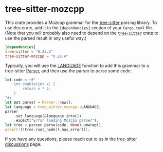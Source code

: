 # tree-sitter-mozcpp

This crate provides a Mozcpp grammar for the [tree-sitter][] parsing library. To
use this crate, add it to the `[dependencies]` section of your `Cargo.toml`
file.  (Note that you will probably also need to depend on the
[`tree-sitter`][tree-sitter crate] crate to use the parsed result in any useful
way.)

``` toml
[dependencies]
tree-sitter = "0.25.3"
tree-sitter-mozcpp = "0.20.4"
```

Typically, you will use the [LANGUAGE][] function to add this
grammar to a tree-sitter [Parser][], and then use the parser to parse some code:

``` rust
let code = r#"
    int double(int x) {
        return x * 2;
    }
"#;
let mut parser = Parser::new();
let language = tree_sitter_mozcpp::LANGUAGE;
parser
    .set_language(&language.into())
    .expect("Error loading Mozcpp parser");
let tree = parser.parse(code, None).unwrap();
assert!(!tree.root_node().has_error());
```

If you have any questions, please reach out to us in the [tree-sitter
discussions] page.

[Language]: https://docs.rs/tree-sitter/*/tree_sitter/struct.Language.html
[Parser]: https://docs.rs/tree-sitter/*/tree_sitter/struct.Parser.html
[tree-sitter]: https://tree-sitter.github.io/
[tree-sitter crate]: https://crates.io/crates/tree-sitter
[tree-sitter discussions]: https://github.com/tree-sitter/tree-sitter/discussions
